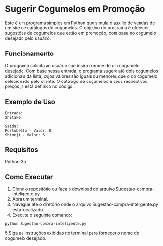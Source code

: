 # Sugerir Cogumelos em Promoção

Este é um programa simples em Python que simula o auxílio de vendas de um site de catálogos de cogumelos. O objetivo do programa é oferecer sugestões de cogumelos que estão em promoção, com base no cogumelo desejado pelo usuário.

## Funcionamento

O programa solicita ao usuário que insira o nome de um cogumelo desejado. Com base nessa entrada, o programa sugere até dois cogumelos adicionais da lista, cujos valores são iguais ou menores que o do cogumelo selecionado pelo cliente. O catálogo de cogumelos e seus respectivos preços já está definido no código.

## Exemplo de Uso
````
Entrada:
Shitake

Saída:
Portobello - Valor: 8
Shimeji - Valor: 6
````

## Requisitos

Python 3.x

## Como Executar

1. Clone o repositório ou faça o download do arquivo Sugestao-compra-inteligente.py.
2. Abra um terminal.
3. Navegue até o diretório onde o arquivo Sugestao-compra-inteligente.py está localizado.
4. Execute o seguinte comando:
````
python Sugestao-compra-inteligente.py
````

5.Siga as instruções exibidas no terminal para fornecer o nome do cogumelo desejado.

